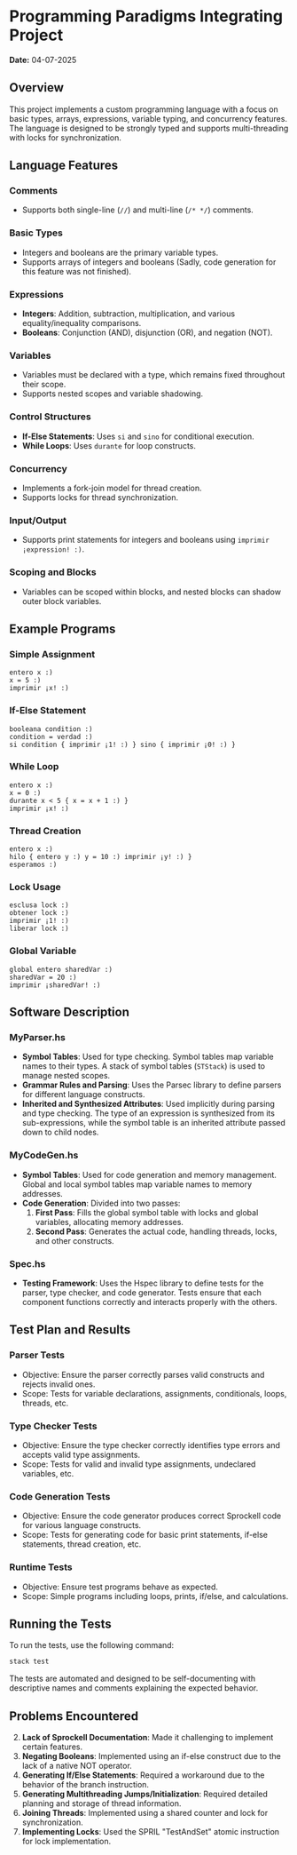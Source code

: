 # Programming Paradigms Integrating Project

**Date:** 04-07-2025

## Overview

This project implements a custom programming language with a focus on basic types, arrays, expressions, variable typing, and concurrency features. The language is designed to be strongly typed and supports multi-threading with locks for synchronization.

## Language Features

### Comments
- Supports both single-line (`//`) and multi-line (`/* */`) comments.

### Basic Types
- Integers and booleans are the primary variable types.
- Supports arrays of integers and booleans (Sadly, code generation for this feature was not finished).

### Expressions
- **Integers**: Addition, subtraction, multiplication, and various equality/inequality comparisons.
- **Booleans**: Conjunction (AND), disjunction (OR), and negation (NOT).

### Variables
- Variables must be declared with a type, which remains fixed throughout their scope.
- Supports nested scopes and variable shadowing.

### Control Structures
- **If-Else Statements**: Uses `si` and `sino` for conditional execution.
- **While Loops**: Uses `durante` for loop constructs.

### Concurrency
- Implements a fork-join model for thread creation.
- Supports locks for thread synchronization.

### Input/Output
- Supports print statements for integers and booleans using `imprimir ¡expression! :)`.

### Scoping and Blocks
- Variables can be scoped within blocks, and nested blocks can shadow outer block variables.

## Example Programs

### Simple Assignment
```plaintext
entero x :)
x = 5 :)
imprimir ¡x! :)
```

### If-Else Statement
```plaintext
booleana condition :)
condition = verdad :)
si condition { imprimir ¡1! :) } sino { imprimir ¡0! :) }
```

### While Loop
```plaintext
entero x :)
x = 0 :)
durante x < 5 { x = x + 1 :) }
imprimir ¡x! :)
```

### Thread Creation
```plaintext
entero x :)
hilo { entero y :) y = 10 :) imprimir ¡y! :) }
esperamos :)
```

### Lock Usage
```plaintext
esclusa lock :)
obtener lock :)
imprimir ¡1! :)
liberar lock :)
```

### Global Variable
```plaintext
global entero sharedVar :)
sharedVar = 20 :)
imprimir ¡sharedVar! :)
```

## Software Description

### MyParser.hs
- **Symbol Tables**: Used for type checking. Symbol tables map variable names to their types. A stack of symbol tables (`STStack`) is used to manage nested scopes.
- **Grammar Rules and Parsing**: Uses the Parsec library to define parsers for different language constructs.
- **Inherited and Synthesized Attributes**: Used implicitly during parsing and type checking. The type of an expression is synthesized from its sub-expressions, while the symbol table is an inherited attribute passed down to child nodes.

### MyCodeGen.hs
- **Symbol Tables**: Used for code generation and memory management. Global and local symbol tables map variable names to memory addresses.
- **Code Generation**: Divided into two passes:
  1. **First Pass**: Fills the global symbol table with locks and global variables, allocating memory addresses.
  2. **Second Pass**: Generates the actual code, handling threads, locks, and other constructs.

### Spec.hs
- **Testing Framework**: Uses the Hspec library to define tests for the parser, type checker, and code generator. Tests ensure that each component functions correctly and interacts properly with the others.

## Test Plan and Results

### Parser Tests
- Objective: Ensure the parser correctly parses valid constructs and rejects invalid ones.
- Scope: Tests for variable declarations, assignments, conditionals, loops, threads, etc.

### Type Checker Tests
- Objective: Ensure the type checker correctly identifies type errors and accepts valid type assignments.
- Scope: Tests for valid and invalid type assignments, undeclared variables, etc.

### Code Generation Tests
- Objective: Ensure the code generator produces correct Sprockell code for various language constructs.
- Scope: Tests for generating code for basic print statements, if-else statements, thread creation, etc.

### Runtime Tests
- Objective: Ensure test programs behave as expected.
- Scope: Simple programs including loops, prints, if/else, and calculations.

## Running the Tests

To run the tests, use the following command:

```bash
stack test
```

The tests are automated and designed to be self-documenting with descriptive names and comments explaining the expected behavior.

## Problems Encountered

2. **Lack of Sprockell Documentation**: Made it challenging to implement certain features.
3. **Negating Booleans**: Implemented using an if-else construct due to the lack of a native NOT operator.
4. **Generating If/Else Statements**: Required a workaround due to the behavior of the branch instruction.
5. **Generating Multithreading Jumps/Initialization**: Required detailed planning and storage of thread information.
6. **Joining Threads**: Implemented using a shared counter and lock for synchronization.
7. **Implementing Locks**: Used the SPRIL "TestAndSet" atomic instruction for lock implementation.

